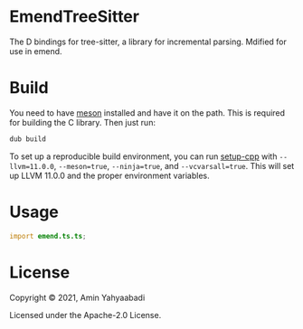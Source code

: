 # EmendTreeSitter

The D bindings for tree-sitter, a library for incremental parsing. Mdified for use in emend.

# Build

You need to have [meson](https://mesonbuild.com/SimpleStart.html#installing-meson) installed and have it on the path. This is required for building the C library. Then just run:

```ps1
dub build
```

To set up a reproducible build environment, you can run [setup-cpp](https://github.com/aminya/setup-cpp) with `--llvm=11.0.0`, `--meson=true`, `--ninja=true`, and `--vcvarsall=true`. This will set up LLVM 11.0.0 and the proper environment variables.

# Usage

```d
import emend.ts.ts;
```

# License

Copyright © 2021, Amin Yahyaabadi

Licensed under the Apache-2.0 License.
